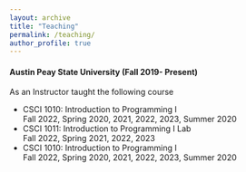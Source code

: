 ```yaml
---
layout: archive
title: "Teaching"
permalink: /teaching/
author_profile: true
---
```

#### Austin Peay State University (Fall 2019- Present)
As an Instructor taught the following course
  * <a style="text-decoration:none" href="" title="A first course in computer programming. Students will use a high-level object-oriented programming language to design, implement, debug, and test interactive software."> CSCI 1010: Introduction to Programming I</a> <br> Fall 2022, Spring 2020, 2021, 2022, 2023, Summer 2020
  * <a style="text-decoration:none" href="" title="Laboratory component of Introduction to Programming I.  Students will use a high-level object-oriented programming language to design, implement, debug, and test interactive software."> CSCI 1011: Introduction to Programming I Lab</a> <br> Fall 2022, Spring 2021, 2022, 2023
  * <a style="text-decoration:none" href="" title=""> CSCI 1010: Introduction to Programming I</a> <br> Fall 2022, Spring 2020, 2021, 2022, 2023, Summer 2020

